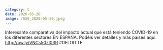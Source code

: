 ```yaml
--- 
category: C 
date: 2020-05-20 
image: /550_2020-05-20.jpeg 
--- 
```


Interesante comparativa del impacto actual que está teniendo COVID-19 en los diferentes sectores EN ESPAÑA. Podéis ver detalles y más países aquí: http://ow.ly/VNCs50zI03R #DELOITTE